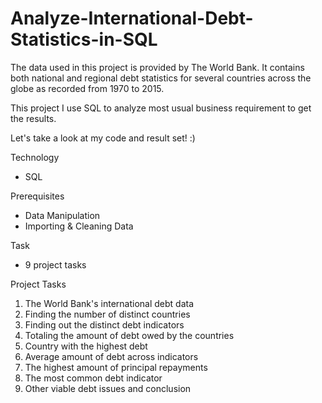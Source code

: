 # Analyze-International-Debt-Statistics-in-SQL

The data used in this project is provided by The World Bank. It contains both national and regional debt statistics for several countries across the globe as recorded from 1970 to 2015.

This project I use SQL to analyze most usual business requirement to get the results.

Let's take a look at my code and result set! :)

Technology
- SQL

Prerequisites
- Data Manipulation
- Importing & Cleaning Data

Task
- 9 project tasks

Project Tasks
1. The World Bank's international debt data
2. Finding the number of distinct countries
3. Finding out the distinct debt indicators
4. Totaling the amount of debt owed by the countries
5. Country with the highest debt
6. Average amount of debt across indicators
7. The highest amount of principal repayments
8. The most common debt indicator
9. Other viable debt issues and conclusion
